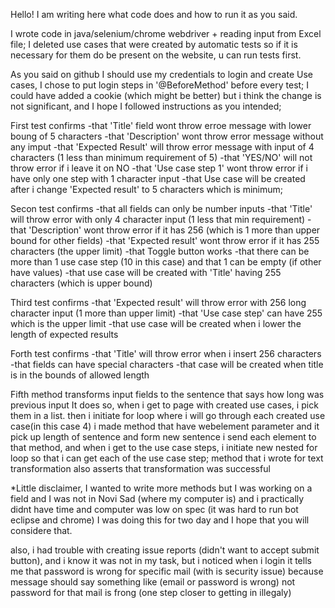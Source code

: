 Hello! I am writing here what code does and how to run it as you said.

I wrote code in java/selenium/chrome webdriver + reading input from Excel file;
I deleted use cases that were created by automatic tests so if it is necessary for them do be present on the website, u can run tests first.

As you said on github I should use my credentials to login and create Use cases, I chose to put login steps in '@BeforeMethod' before every test; 
I could have added a cookie (which might be better) but i think the change is not significant, and I hope I followed instructions as you intended;


First test confirms 
-that 'Title' field wont throw erroe message with lower boung of 5 characters
-that 'Description' wont throw error message without any imput 
-that 'Expected Result' will throw error message with input of 4 characters (1 less than minimum requirement of 5)
-that 'YES/NO' will not throw error if i leave it on NO
-that 'Use case step 1' wont throw error if i have only one step with 1 character input
-that Use case will be created after i change 'Expected result' to 5 characters which is minimum;

Secon test confirms
-that all fields can only be number inputs
-that 'Title' will throw error with only 4 character input (1 less that min requirement)
-that 'Description' wont throw error if it has 256 (which is 1 more than upper bound for other fields)
-that 'Expected result' wont throw error if it has 255 characters (the upper limit)
-that Toggle button works
-that there can be more than 1 use case step (10 in this case) and that 1 can be empty (if other have values)
-that use case will be created with 'Title' having 255 characters (which is upper bound)

Third test confirms
-that 'Expected result' will throw error with 256 long character input (1 more than upper limit)
-that 'Use case step' can have 255 which is the upper limit
-that use case will be created when i lower the length of expected results

Forth test confirms
-that 'Title' will throw error when i insert 256 characters 
-that fields can have special characters
-that case will be created when title is in the bounds of allowed length

Fifth method transforms input fields to the sentence that says how long was previous input
It does so, when i get to page with created use cases, i pick them in a list.
then i initiate for loop where i will go through each created use case(in this case 4)
i made method that have webelement parameter and it pick up length of sentence and form new sentence
i send each element to that method, and when i get to the use case steps, i initiate new nested for loop
so that i can get each of the use case step;
method that i wrote for text transformation also asserts that transformation was successful


*Little disclaimer, I wanted to write more methods but I was working on a field and I was not in Novi Sad (where my computer is)
and i practically didnt have time and computer was low on spec (it was hard to run bot eclipse and chrome) I was doing this for two day
and I hope that you will considere that. 

also, i had trouble with creating issue reports (didn't want to accept submit button), and i know it was not in my task, but i noticed when i login it tells me that password is wrong
for specific mail (with is security issue) because message should say something like (email or password is wrong) not password for that mail is frong (one step closer to getting in illegaly)


